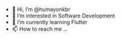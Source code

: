 - 👋 Hi, I’m @humayonkbr
- 👀 I’m interested in Software Development
- 🌱 I’m currently learning Flutter
- 📫 How to reach me ...


<!---
humayonkbr/humayonkbr is a ✨ special ✨ repository because its `README.md` (this file) appears on your GitHub profile.
You can click the Preview link to take a look at your changes.
--->
